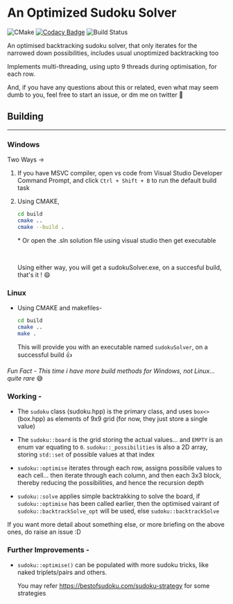 # An Optimized Sudoku Solver

![CMake](https://github.com/AdityaGupta150/sudokuSolver_Optimized/workflows/CMake/badge.svg)
[![Codacy Badge](https://app.codacy.com/project/badge/Grade/dc277bc3620144ac9979b903cd873554)](https://www.codacy.com/manual/AdityaGupta150/sudokuSolver_Optimized?utm_source=github.com&amp;utm_medium=referral&amp;utm_content=AdityaGupta150/sudokuSolver_Optimized&amp;utm_campaign=Badge_Grade)
![Build Status](https://travis-ci.com/AdityaGupta150/sudokuSolver_Optimized.svg?branch=master)

An optimised backtracking sudoku solver, that only iterates for the narrowed down possibilities, includes usual unoptimized backtracking too

Implements multi-threading, using upto 9 threads during optimisation, for each row.

And, if you have any questions about this or related, even what may seem dumb to you, feel free to start an issue, or dm me on twitter 🚀

## Building

----

### Windows

Two Ways ->

1. If you have MSVC compiler, open vs code from Visual Studio Developer Command Prompt, and click `Ctrl + Shift + B` to run the default build task

2. Using CMAKE,

    ``` sh
    cd build
    cmake ..
    cmake --build .
    ```

    \* Or open the .sln solution file using visual studio then get executable

    <br>

    Using either way, you will get a sudokuSolver.exe, on a succesful build, that's it ! 😄

### Linux

* Using CMAKE and makefiles-

    ```sh
    cd build
    cmake ..
    make .
    ```

    This will provide you with an executable named `sudokuSolver`, on a successful build 👍

_Fun Fact - This time i have more build methods for Windows, not Linux... quite rare_ 😅

### Working -

* The `sudoku` class (sudoku.hpp) is the primary class, and uses `box<>` (box.hpp) as elements of 9x9 grid (for now, they just store a single value)

* The `sudoku::board` is the grid storing the actual values... and `EMPTY` is an enum var equating to `0`. `sudoku::_possibilities` is also a 2D array, storing `std::set` of possible values at that index

* `sudoku::optimise` iterates through each row, assigns possibile values to each cell... then iterate through each column, and then each 3x3 block, thereby reducing the possibilities, and hence the recursion depth

* `sudoku::solve` applies simple backtrakking to solve the board,
if `sudoku::optimise` has been called earlier, then the optimised vairant of `sudoku::backtrackSolve_opt` will be used, else `sudoku::backtrackSolve`

If you want more detail about something else, or more briefing on the above ones, do raise an issue :D

### Further Improvements -

* `sudoku::optimise()` can be populated with more sudoku tricks, like naked triplets/pairs and others.

    You may refer https://bestofsudoku.com/sudoku-strategy for some strategies
